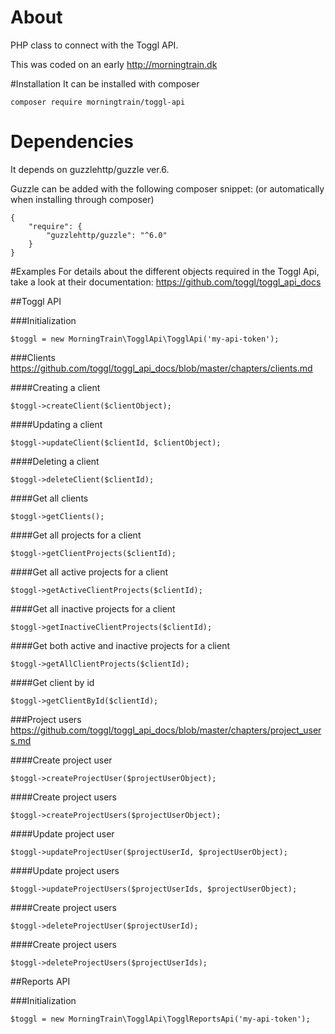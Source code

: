 # About

PHP class to connect with the Toggl API.

This was coded on an early http://morningtrain.dk

#Installation
It can be installed with composer
```
composer require morningtrain/toggl-api
```

# Dependencies

It depends on guzzlehttp/guzzle ver.6.

Guzzle can be added with the following composer snippet:
(or automatically when installing through composer)

```
{
    "require": {
        "guzzlehttp/guzzle": "^6.0"
    }
}
```

#Examples
For details about the different objects required in the Toggl Api, take a look at their documentation:
https://github.com/toggl/toggl_api_docs

##Toggl API

###Initialization
```
$toggl = new MorningTrain\TogglApi\TogglApi('my-api-token');
```

###Clients
https://github.com/toggl/toggl_api_docs/blob/master/chapters/clients.md

####Creating a client
```
$toggl->createClient($clientObject);
```

####Updating a client
```
$toggl->updateClient($clientId, $clientObject);
```

####Deleting a client
```
$toggl->deleteClient($clientId);
```

####Get all clients
```
$toggl->getClients();
```

####Get all projects for a client
```
$toggl->getClientProjects($clientId);
```

####Get all active projects for a client
```
$toggl->getActiveClientProjects($clientId);
```

####Get all inactive projects for a client
```
$toggl->getInactiveClientProjects($clientId);
```

####Get both active and inactive projects for a client
```
$toggl->getAllClientProjects($clientId);
```

####Get client by id
```
$toggl->getClientById($clientId);
```

###Project users
https://github.com/toggl/toggl_api_docs/blob/master/chapters/project_users.md

####Create project user
```
$toggl->createProjectUser($projectUserObject);
```

####Create project users
```
$toggl->createProjectUsers($projectUserObject);
```

####Update project user
```
$toggl->updateProjectUser($projectUserId, $projectUserObject);
```

####Update project users
```
$toggl->updateProjectUsers($projectUserIds, $projectUserObject);
```

####Create project users
```
$toggl->deleteProjectUser($projectUserId);
```

####Create project users
```
$toggl->deleteProjectUsers($projectUserIds);
```

##Reports API

###Initialization
```
$toggl = new MorningTrain\TogglApi\TogglReportsApi('my-api-token');
```




